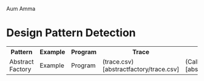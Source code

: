 Aum Amma

# Design Pattern Detection

<table>
  <tr>
    <th>Pattern</th>
    <th>Example</th>
    <th>Program</th>
    <th>Trace</th>
    <th>Call tree</th>
    <th>Sequence diagram</th>
  </tr>
  <tr>
    <td>Abstract Factory</td>
    <td>Example</td>
    <td>Program</td>
    <td>(trace.csv)[abstractfactory/trace.csv]</td>
    <td>(Call tree)[abstractfactory/calltree.png]</td>
    <td>(Sequence diagram)[abstractfactory/sequencediagram.png]</td>
  </tr>

</table>
